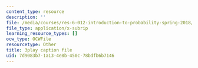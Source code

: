 ```yaml
---
content_type: resource
description: ''
file: /media/courses/res-6-012-introduction-to-probability-spring-2018/7d9083b71a134e8b450c78bdfb6b7146_O4QYcoxuLHE.srt
file_type: application/x-subrip
learning_resource_types: []
ocw_type: OCWFile
resourcetype: Other
title: 3play caption file
uid: 7d9083b7-1a13-4e8b-450c-78bdfb6b7146
---
```

